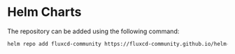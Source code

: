 # Helm Charts

The repository can be added using the following command:
```bash
helm repo add fluxcd-community https://fluxcd-community.github.io/helm-charts
```